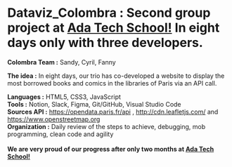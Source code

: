 # Dataviz_Colombra : Second group project at <a href="https://adatechschool.fr/" target="_blank">Ada Tech School!</a> In eight days only with three developers.
**Colombra Team :** Sandy, Cyril, Fanny<br>

**The idea :** In eight days, our trio has co-developed a website to display the most borrowed books and comics in the libraries of Paris via an API call.<br>

**Languages    :** HTML5, CSS3, JavaScript<br>
**Tools        :** Notion, Slack, Figma, Git/GitHub, Visual Studio Code<br>
**Sources API  :** https://opendata.paris.fr/api ,  http://cdn.leafletjs.com/ and https://www.openstreetmap.org<br>
**Organization :** Daily review of the steps to achieve, debugging, mob programming, clean code and agility<br><br>
**We are very proud of our progress after only two months at <a href="https://adatechschool.fr/" target="_blank">Ada Tech School!</a>**

